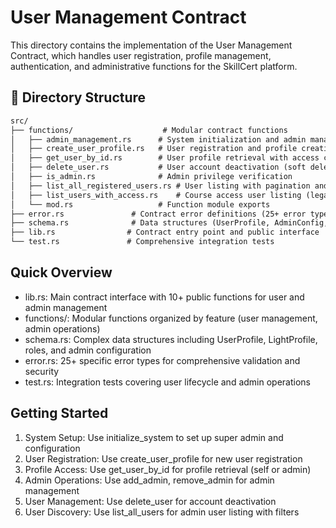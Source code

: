 # User Management Contract

This directory contains the implementation of the User Management Contract, which handles user registration, profile management, authentication, and administrative functions for the SkillCert platform.

## 📁 Directory Structure

```txt
src/
├── functions/                    # Modular contract functions
│   ├── admin_management.rs      # System initialization and admin management
│   ├── create_user_profile.rs   # User registration and profile creation
│   ├── get_user_by_id.rs        # User profile retrieval with access control
│   ├── delete_user.rs           # User account deactivation (soft delete)
│   ├── is_admin.rs              # Admin privilege verification
│   ├── list_all_registered_users.rs # User listing with pagination and filtering
│   ├── list_users_with_access.rs    # Course access user listing (legacy)
│   └── mod.rs                   # Function module exports
├── error.rs               # Contract error definitions (25+ error types)
├── schema.rs              # Data structures (UserProfile, AdminConfig, roles, etc.)
├── lib.rs                # Contract entry point and public interface
└── test.rs               # Comprehensive integration tests
```

## Quick Overview

- lib.rs: Main contract interface with 10+ public functions for user and admin management
- functions/: Modular functions organized by feature (user management, admin operations)
- schema.rs: Complex data structures including UserProfile, LightProfile, roles, and admin configuration
- error.rs: 25+ specific error types for comprehensive validation and security
- test.rs: Integration tests covering user lifecycle and admin operations

## Getting Started
1. System Setup: Use initialize_system to set up super admin and configuration
2. User Registration: Use create_user_profile for new user registration
3. Profile Access: Use get_user_by_id for profile retrieval (self or admin)
4. Admin Operations: Use add_admin, remove_admin for admin management
5. User Management: Use delete_user for account deactivation
6. User Discovery: Use list_all_users for admin user listing with filters

